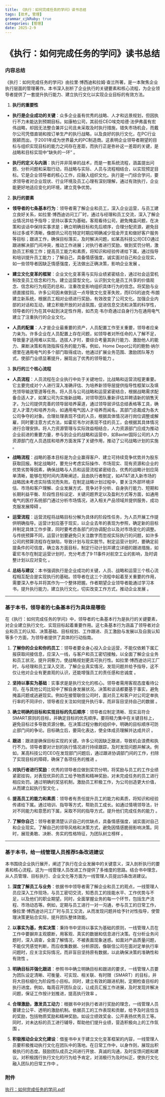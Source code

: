 ```yaml
---
title: 《执行：如何完成任务的学问》读书总结
tags: [技术, 管理]
grammar_cjkRuby: true
categories: [管理]
date: 2025-2-9
---
```


# 《执行：如何完成任务的学问》读书总结

### 内容总结

 《执行：如何完成任务的学问》由拉里·博西迪和拉姆·查兰所著，是一本聚焦企业执行层面的管理著作。本书深入剖析了企业执行的关键要素和核心流程，为企业领导者提供了一套提升执行能力、建立执行文化以实现企业目标的有效方法。

1. **执行的重要性**

- **执行是企业成功的关键**：众多企业虽有优秀的战略、人才和远景规划，但因执行不力未能达到预期目标。如康柏公司，其前任CEO埃克哈德·法伊弗虽有宏伟战略，却因无法整合兼并公司且未采取及时执行措施，错失市场机会，而戴尔公司凭借直销和按订单生产的执行战略，以及良好的执行文化，在PC行业脱颖而出，于2001年成为世界最大的PC制造商。这表明企业领导者期望的目标与组织实现目标的能力之间存在差距，而执行正是弥补这一差距的关键，是战略和目标实现中“缺失的一环” 。


- **执行的定义与内涵**：执行并非简单的战术，而是一套系统流程，涵盖提出问题、分析问题和采取行动，将战略与实际、人员与流程相结合，以实现预定目标。它是企业领导者的核心工作，应融入组织文化。执行是一门综合学问，要求领导者对企业现状、行业环境及员工心理有深刻理解，通过有效执行，企业能更好地适应变化的环境，建立竞争优势。


2. **执行的要素**


- **领导者的七条基本行为**：领导者需了解企业和员工，深入企业运营，与员工建立良好关系，如拉里·博西迪访问工厂时，通过与经理和员工交流，深入了解企业情况并给予指导；坚持以事实为基础，客观看待公司，避免掩盖问题，在决策和谈话中保持实事求是；确立明确目标和先后顺序，合理分配资源，避免目标过多或不清晰，像朗讯公司在特定时期应明确减少现金开支和做好客户服务等目标；跟进工作，确保目标落实，及时解决问题，如某高科技公司CEO通过跟进解决部门间冲突，推动工作进展；对执行者进行奖励，做到奖罚分明，激励员工积极工作；提高员工能力和素质，将知识和经验传递给下属，通过指导和培训提升员工能力；了解自己，具备情感强度，诚实面对自己和企业现实，如一些领导者因缺乏情感强度，无法做出正确决策，影响企业发展 。


- **建立文化变革的框架**：企业文化变革需与实际业绩紧密结合，通过社会运营机制改变员工信念和行为。建立运营型文化，认识到文化是员工共享的价值观念、信念和行为规范的总和，注重改变影响组织具体行为的信念。将奖励与业绩直接挂钩，许多公司因未做到这一点导致文化变革失败，而EDS的迪克·布朗建立新系统，根据员工相对业绩进行奖励，有效改变了公司文化。加强企业内部的对话和互动，建立积极开放的对话氛围，促进信息交流和决策的科学性，领导者的行为在其中起到决定性作用，如杰克·韦尔奇通过自身行为在通用电气建立了注重执行的企业文化。


- **人员的配置**：人才是企业最重要的资产，人员配置工作至关重要，领导者应亲力亲为。许多企业在人员配置上存在问题，如领导者对所任命的人了解不足，导致量才适用难以实现。选拔人才时，要综合考量其执行能力、激励他人的能力、果断决策和有效指挥任务的能力等。例如，Home Depot公司的鲍勃·纳尔德里在通用电气的多个部门取得成功，他通过扩展业务范围、激励团队等方式，使部门业绩显著提升，展现出了优秀的领导能力 。


3. **执行的三个核心流程**


- **人员流程**：人员流程在企业执行中处于关键地位，比战略和运营流程更重要。它主要完成对个人进行深入准确评估、为培养新领导层提供指导性框架以及填充领导输送管道等任务。将人员与公司战略和运营紧密结合，根据战略需求配备合适人才，如某公司为实施新战略，对领导团队重新评估并聘请新的销售天才。为公司提供完善的领导层培养渠道，通过领导层评估总结表格等工具，确定人才潜力和培养方向，如通用电气因人才培养而闻名，其部门总裁成为各大公司争夺的对象。合理处理表现不佳的人员，根据具体情况进行岗位调整或解雇，同时要注意方式方法，如霍尼韦尔对表现不佳的员工，会根据其具体情况进行合理安排。将人力资源管理与实际效益相结合，人力资源部门应成为推动企业前进的重要力量，参与到企业的战略和运营中，如Baxter国际公司的人力资源部门在人员选拔和培养方面发挥了关键作用，推动了公司战略计划的实施 。


- **战略流程**：战略的基本目标是为企业赢得客户、建立可持续竞争优势并为股东获取回报。制定战略时，要充分考虑实际操作、市场现实、现有资源和企业的优势劣势等因素，确保战略与人员和运营流程紧密结合。优秀的战略计划应简单清晰，能够在短时间内清晰阐述，且由执行者制定，如AT&T进入新市场的战略因未考虑实际情况而失败。在制定战略计划过程中，要关注外部环境评估、市场和客户理解、企业发展方式、竞争对手分析、自身执行能力、短期和长期利益平衡、阶段性目标设定、关键问题界定以及盈利方式等方面，如通用电气的医疗系统部门通过分析市场情况，进入相关产品领域并提供服务，成功克服发展障碍 。
- **运营流程**：运营流程将战略目标分解为具体的阶段性任务，为人员开展工作提供明确指导。运营计划应基于现实，以企业去年的表现为参照，确定新的目标并制定具体工作步骤，同时要考虑各部门的协调配合以及对市场变化的调整。与传统预算不同，运营计划要避免只关注数字而忽视实际执行的问题，如许多公司的预算流程存在缺陷，导致计划与现实脱节。制定运营计划时，要确定前提条件的可信度，确立各方面目标，制定行动计划并建立详细的跟进措施，如霍尼韦尔在制定运营计划时，充分考虑了9·11事件对航空工业的影响，及时调整计划以应对变化 。

4. **总结与建议**：本书强调执行是企业成功的关键，人员、战略和运营三个核心流程相互配合是实现执行的基础。领导者在这三个流程中起着至关重要的作用，需要深入参与并将其作为一个整体把握。作者期望企业领导者能通过学习本书，提升执行能力，建立执行文化，切实改变工作方式，推动企业发展 。
  
---


  
### 基于本书，领导者的七条基本行为具体是哪些
  
  
  在《执行：如何完成任务的学问》中，领导者的七条基本行为是执行的关键要素，对企业建立执行文化、实现目标起着重要作用。这七条基本行为涵盖了领导者对企业和员工的认知、决策基础、目标规划、工作跟进、员工激励与发展以及自我认知等多个方面，为领导者提供了具体的行动指南。
1. **了解你的企业和你的员工**：领导者要全身心投入企业运营，不能仅依赖下属汇报获取间接信息，应深入一线，与客户和员工密切接触，以全面了解企业业务和员工状况，提升洞察力，使战略规划更具可执行性。如拉里·博西迪访问工厂时，与经理和员工深入交流，了解企业真实情况，发现问题并给予指导，这不仅让他对企业有更直观的认识，还能增强员工的责任感和忠诚度 。


2. **坚持以事实为基础**：实事求是是执行文化的核心。领导者需用客观态度看待公司，在与其他公司比较中了解自身发展状况。决策和谈话都要基于事实，避免掩盖问题或逃避现实。例如在接管联信公司时，面对员工和客户对公司定单执行率的不同评价，领导者应关注如何提升执行率，而非盲目坚持自己的数据 。


3. **确立明确的目标和实现目标的先后顺序**：领导者应制定清晰、现实且符合SMART原则的目标，并确定目标的优先顺序。要将精力集中在关键目标上，避免目标过多导致资源分散。在决策过程分散的组织中，明确的目标顺序可防止部门间的争论。目标确立后，要简化表达，使全体成员理解并达成共识 。


4. **跟进**：跟进是确保目标实现的关键。许多公司因缺乏跟进，导致机会浪费和执行不力。领导者要对计划的执行情况进行持续跟踪，及时发现问题并解决。例如，某高科技公司CEO在发现部门问题后，通过跟进协调部门间的工作，扫除了实现目标的障碍，确保了各项任务的推进 。


5. **对执行者进行奖励**：优秀的领导者应做到奖罚分明，将奖励与员工的工作业绩紧密挂钩，对表现优异的员工给予物质和精神奖励，对未完成任务的员工进行相应处罚。通过明确的奖惩机制，激励员工积极工作，为公司创造更大价值，从而建立起执行型文化 。


6. **提高员工的能力和素质**：领导者有责任提升员工的能力和素质，将知识和经验传递给下属。通过培训、指导等方式，帮助员工成长。如通过情境领导法，针对不同能力和意愿的下属，采取不同的指导方式，提升他们完成任务的能力 。


7. **了解你自己**：领导者要清楚认识自己的优缺点，具备情感强度，诚实面对自己和企业现实。了解自己的领导风格和决策方式，避免因情感脆弱影响决策。同时，展现勇敢、决断、务实的性格特征，为团队树立榜样 。 

---

### 基于本书，给一线管理人员推荐5条改进建议
 
 本书围绕企业执行展开，阐述了执行在企业发展中的关键意义，深入剖析执行的要素和核心流程。这为一线管理人员改进工作提供了多维度的思路。结合书中理念，从人员管理、目标执行、企业文化等方面为一线管理人员提出5条改进建议。
1. **深度了解员工与业务**：依据书中领导者需了解企业和员工的观点，一线管理人员应深入工作现场，与员工密切交流，知悉员工的技能水平、工作优势与不足，以及他们的职业期望。同时，全面掌握业务的每一个环节，包括生产流程、市场动态等。例如，定期与员工进行一对一沟通，参与员工的日常工作，像拉里·博西迪访问工厂时与员工交流，从而发现问题并给予针对性指导，使管理决策更贴合实际，提升团队整体效能。


2. **以事实为基，务实决策**：秉持书中坚持以事实为基础的原则，一线管理人员在工作中要摒弃主观臆断，用客观、真实的数据和信息进行决策。在分析业务问题时，深入调查，全面了解情况，不被表面现象迷惑。如面对产品质量问题，不能仅凭感觉判断，而应收集数据、分析原因，像联信公司在面对定单执行率问题时，应关注实际情况，而非盲目坚持原有数据，以此确保决策的准确性和有效性 。


3. **明确目标并强化跟进**：参照书中确立明确目标和跟进的要求，一线管理人员要为团队设定清晰、可衡量、可实现、相关联、有时限（SMART）的目标，并将大目标细化为阶段性小目标。同时，建立有效的跟进机制，定期检查目标的执行进度。例如，每周召开团队会议，让成员汇报工作进展，及时发现并解决问题，保证工作按计划推进，提高执行效率 。


4. **合理激励，激发员工动力**：根据书中对执行者进行奖励的理念，一线管理人员要建立公平、透明的激励机制。依据员工的工作表现和贡献，给予及时且恰当的奖励，包括物质奖励和精神奖励。如设立绩效奖金、公开表扬优秀员工等。同时，对未达标的员工进行辅导，帮助他们提升业绩，营造积极向上的工作氛围 。


5. **积极推动企业文化建设**：借鉴书中关于建立文化变革框架的内容，一线管理人员要积极推动执行文化在团队中的落地。在日常工作中，以身作则，展现出积极执行的态度。鼓励团队成员之间进行开放、真诚的沟通，及时反馈问题和建议。对积极践行执行文化的行为给予肯定，对消极行为及时纠正，使执行文化融入团队的日常工作中 。

### 附件
[执行：如何完成任务的学问.pdf](http://xhrong.github.io/attachments/execution.pdf)